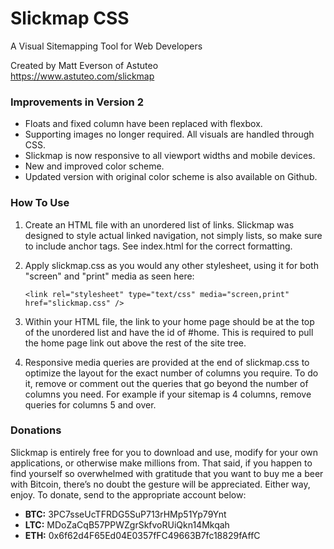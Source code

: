 # Slickmap CSS
A Visual Sitemapping Tool for Web Developers

Created by Matt Everson of Astuteo  
https://www.astuteo.com/slickmap

### Improvements in Version 2

- Floats and fixed column have been replaced with flexbox. 
- Supporting images no longer required. All visuals are handled through CSS.
- Slickmap is now responsive to all viewport widths and mobile devices.
- New and improved color scheme.
- Updated version with original color scheme is also available on Github. 

### How To Use

1. Create an HTML file with an unordered list of links. Slickmap was
   designed to style actual linked navigation, not simply lists, so make
   sure to include anchor tags. See index.html for the correct formatting.

2. Apply slickmap.css as you would any other stylesheet, using it for both
   "screen" and "print" media as seen here:

   `<link rel="stylesheet" type="text/css" media="screen,print" href="slickmap.css" />`

3. Within your HTML file, the link to your home page should be at the top
   of the unordered list and have the id of #home. This is required to pull
   the home page link out above the rest of the site tree.

4. Responsive media queries are provided at the end of slickmap.css to optimize
   the layout for the exact number of columns you require. To do it, remove or
   comment out the queries that go beyond the number of columns you need. For
   example if your sitemap is 4 columns, remove queries for columns 5 and over.

### Donations

Slickmap is entirely free for you to download and use, modify for your own applications, or otherwise make millions from. That said, if you happen to find yourself so overwhelmed with gratitude that you want to buy me a beer with Bitcoin, there’s no doubt the gesture will be appreciated. Either way, enjoy. To donate, send to the appropriate account below:

- **BTC:** 3PC7sseUcTFRDG5SuP713rHMp51Yp79Ynt
- **LTC:** MDoZaCqB57PPWZgrSkfvoRUiQkn14Mkqah
- **ETH:** 0x6f62d4F65Ed04E0357fFC49663B7fc18829fAffC
